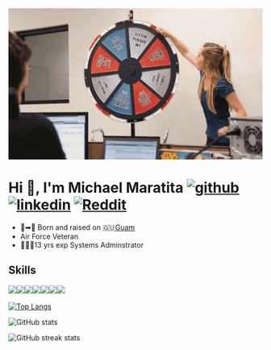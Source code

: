 <img align="center" src="/images/sysadmin-techsupport.gif" width="1700" height="300"/>

# Hi :wave:, I'm Michael Maratita [<img src='https://cdn.jsdelivr.net/npm/simple-icons@3.0.1/icons/github.svg' alt='github' height='40'>](https://github.com/tikit-tm)  [<img src='https://cdn.jsdelivr.net/npm/simple-icons@3.0.1/icons/linkedin.svg' alt='linkedin' height='40'>](https://www.linkedin.com/in/michael-maratita/)  [<img src='https://cdn.jsdelivr.net/npm/simple-icons@3.0.1/icons/reddit.svg' alt='Reddit' height='40'>](https://www.reddit.com/user/tikit-tm)

* 👶➡👦 Born and raised on 🇬🇺[Guam](https://www.visitguam.com/)
* Air Force Veteran
* 👨🏽‍💻13 yrs exp Systems Adminstrator

## Skills
<img src="https://img.shields.io/badge/Amazon_AWS-FF9900?style=for-the-badge&logo=amazonaws&logoColor=white"><img src="https://img.shields.io/badge/Windows-0078D6?style=for-the-badge&logo=windows&logoColor=white"><img src="https://img.shields.io/badge/Linux-FCC624?style=for-the-badge&logo=linux&logoColor=black"><img src="https://img.shields.io/badge/Visual_Studio_Code-0078D4?style=for-the-badge&logo=visual%20studio%20code&logoColor=white"><img src="https://img.shields.io/badge/powershell-5391FE?style=for-the-badge&logo=powershell&logoColor=whit"><img src="https://img.shields.io/badge/Python-FFD43B?style=for-the-badge&logo=python&logoColor=blue"><img src="https://img.shields.io/badge/VMware-231f20?style=for-the-badge&logo=VMware&logoColor=white">

[![Top Langs](https://github-readme-stats.vercel.app/api/top-langs/?username=tikit-tm)](https://github.com/anuraghazra/github-readme-stats)

![GitHub stats](https://github-readme-stats.vercel.app/api?username=tikit-tm&show_icons=true)  

![GitHub streak stats](https://streak-stats.demolab.com/?user=tikit-tm)  
 
<!---
tikit-tm/tikit-tm is a ✨ special ✨ repository because its `README.md` (this file) appears on your GitHub profile.
You can click the Preview link to take a look at your changes.
--->
